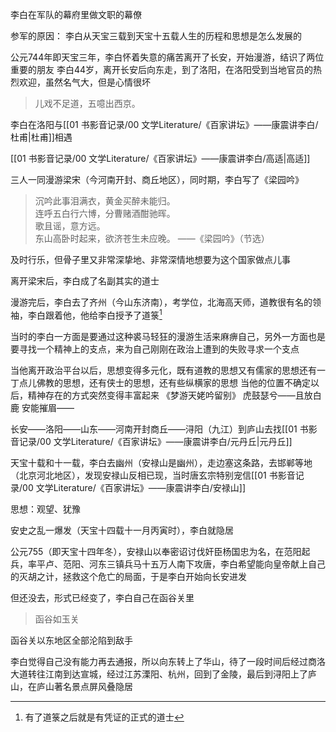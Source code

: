 李白在军队的幕府里做文职的幕僚

参军的原因：
李白从天宝三载到天宝十五载人生的历程和思想是怎么发展的

公元744年即天宝三年，李白怀着失意的痛苦离开了长安，开始漫游，结识了两位重要的朋友
李白44岁，离开长安后向东走，到了洛阳，在洛阳受到当地官员的热烈欢迎，虽然名气大，但是心情很坏
>儿戏不足道，五噫出西京。

李白在洛阳与[[01 书影音记录/00 文学Literature/《百家讲坛》——康震讲李白/杜甫|杜甫]]相遇

[[01 书影音记录/00 文学Literature/《百家讲坛》——康震讲李白/高适|高适]]

三人一同漫游梁宋（今河南开封、商丘地区），同时期，李白写了《梁园吟》
>沉吟此事泪满衣，黄金买醉未能归。  
>连呼五白行六博，分曹赌酒酣驰晖。  
>歌且谣，意方远。  
>东山高卧时起来，欲济苍生未应晚。
>——《梁园吟》（节选）

及时行乐，但骨子里又非常深挚地、非常深情地想要为这个国家做点儿事

离开梁宋后，李白成了名副其实的道士

漫游完后，李白去了齐州（今山东济南），考学位，北海高天师，道教很有名的领袖，李白跟着他，他给李白授予了道箓[^1]
[^1]: 有了道箓之后就是有凭证的正式的道士

当时的李白一方面是要通过这种裘马轻狂的漫游生活来麻痹自己，另外一方面也是要寻找一个精神上的支点，来为自己刚刚在政治上遭到的失败寻求一个支点

当他离开政治平台以后，思想变得多元化，既有道教的思想又有儒家的思想还有一丁点儿佛教的思想，还有侠士的思想，还有些纵横家的思想
当他的位置不确定以后，精神存在的方式突然变得丰富起来
《梦游天姥吟留别》
虎鼓瑟兮——且放白鹿
安能摧眉——

长安——洛阳——山东——河南开封商丘——浔阳（九江）到庐山去找[[01 书影音记录/00 文学Literature/《百家讲坛》——康震讲李白/元丹丘|元丹丘]]

天宝十载和十一载，李白去幽州（安禄山是幽州），走边塞这条路，去邯郸等地（北京河北地区），发现安禄山反相已现，当时唐玄宗特别宠信[[01 书影音记录/00 文学Literature/《百家讲坛》——康震讲李白/安禄山]]

思想：观望、犹豫

安史之乱一爆发（天宝十四载十一月丙寅时），李白就隐居

公元755（即天宝十四年冬），安禄山以奉密诏讨伐奸臣杨国忠为名，在范阳起兵，率平卢、范阳、河东三镇兵马十五万人南下攻唐，李白希望能向皇帝献上自己的灭胡之计，拯救这个危亡的局面，于是李白开始向长安进发

但还没去，形式已经变了，李白自己在函谷关里
>函谷如玉关

函谷关以东地区全部沦陷到敌手

李白觉得自己没有能力再去通报，所以向东转上了华山，待了一段时间后经过商洛大道转往江南到达宣城，经过江苏溧阳、杭州，回到了金陵，最后到浔阳上了庐山，在庐山著名景点屏风叠隐居

